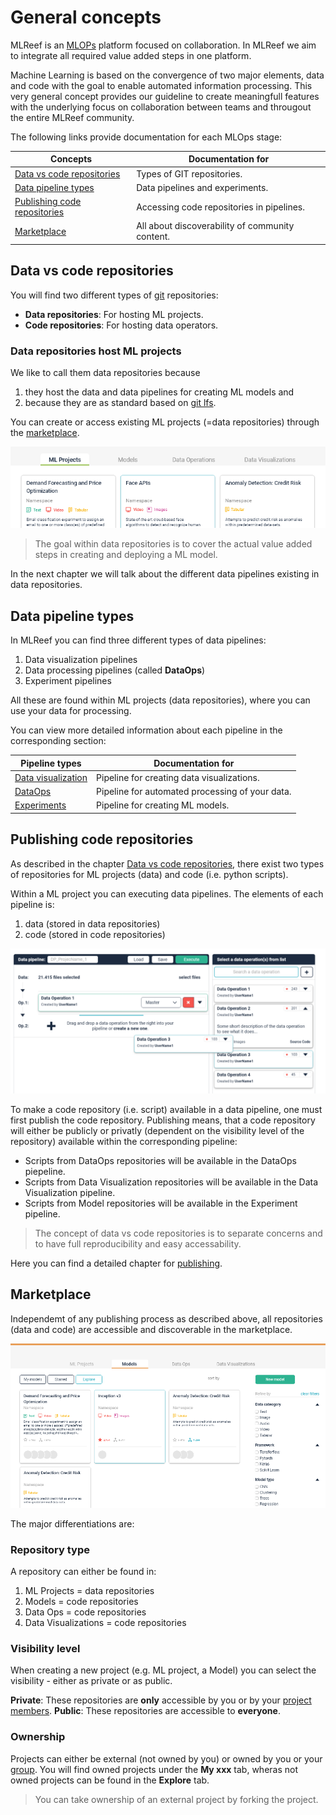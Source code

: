 # General concepts

MLReef is an [MLOPs](0-mlops/0-README.md) platform focused on collaboration. In MLReef we aim to integrate all required value added steps in one platform. 

Machine Learning is based on the convergence of two major elements, data and code with the goal to enable automated information processing. This very general concept provides our guideline to create meaningfull features with the underlying focus on collaboration between teams and througout the entire MLReef community. 

The following links provide documentation for each MLOps stage: 

| Concepts  | Documentation for  |
|---|---|
| [Data vs code repositories](#repos)  | Types of GIT repositories. |
| [Data pipeline types](#pipelines)  | Data pipelines and experiments. |
| [Publishing code repositories](#publishing)  | Accessing code repositories in pipelines. |
| [Marketplace](#marketplace)  | All about discoverability of community content. |


## <a name="repos"></a> Data vs code repositories

You will find two different types of [git](2-new_to_git.md) repositories: 

* **Data repositories**: For hosting ML projects.
* **Code repositories**: For hosting data operators. 

### Data repositories host ML projects

We like to call them data repositories because

 1. they host the data and data pipelines for creating ML models and 
 2. because they are as standard based on [git lfs](1-git/0-README.md). 

You can create or access existing ML projects (=data repositories) through the [marketplace](#marketplace).

![marketplace](marketplace.png)

>The goal within data repositories is to cover the actual value added steps in creating and deploying a ML model. 

In the next chapter we will talk about the different data pipelines existing in data repositories. 

## <a name="pipelines"></a> Data pipeline types

In MLReef you can find three different types of data pipelines: 
1. Data visualization pipelines
2. Data processing pipelines (called **DataOps**)
3. Experiment pipelines

All these are found within ML projects (data repositories), where you can use your data for processing. 

You can view more detailed information about each pipeline in the corresponding section: 

| Pipeline types  | Documentation for  |
|---|---|
| [Data visualization](../../1-data_pipelines/1-data_visualization/0-README.md)  | Pipeline for creating data visualizations. |
| [DataOps](../../1-data_pipelines/0-dataops/0-README.md)  | Pipeline for automated processing of your data. |
| [Experiments](../../2-experiments/0-README.md)  | Pipeline for creating ML models. |

## <a name="publishing"></a> Publishing code repositories

As described in the chapter [Data vs code repositories](#repos), there exist two types of repositories for ML projects (data) and code (i.e. python scripts). 

Within a ML project you can executing data pipelines. The elements of each pipeline is: 
1. data (stored in data repositories)
2. code (stored in code repositories)

![DataOps pipeline](dataops_pipeline.png)

To make a code repository (i.e. script) available in a data pipeline, one must first publish the code repository. Publishing means, that a code repository will either be publicly or privatly (dependent on the visibility level of the repository) available within the corresponding pipeline: 

* Scripts from DataOps repositories will be available in the DataOps piepeline.
* Scripts from Data Visualization repositories will be available in the Data Visualization pipeline.
* Scripts from Model repositories will be available in the Experiment pipeline.

> The concept of data vs code repositories is to separate concerns and to have full reproducibility and easy accessability.

Here you can find a detailed chapter for [publishing](5-publishing.md).

## <a name="marketplace"></a> Marketplace

Independemt of any publishing process as described above, all repositories (data and code) are accessible and discoverable in the marketplace. 

![Marketplace](explore_marketplace.png)

The major differentiations are: 

### Repository type 

A repository can either be found in: 

1. ML Projects = data repositories
2. Models = code repositories
3. Data Ops = code repositories
4. Data Visualizations = code repositories

### Visibility level

When creating a new project (e.g. ML project, a Model) you can select the visibility - either as private or as public. 

**Private**: These repositories are **only** accessible by you or by your [project members](../3-settings/1-users.md). 
**Public**: These repositories are accessible to **everyone**.

### Ownership 

Projects can either be external (not owned by you) or owned by you or your [group](../3-settings/2-groups.md). You will find owned projects under the **My xxx** tab, wheras not owned projects can be found in the **Explore** tab. 

> You can take ownership of an external project by forking the project.